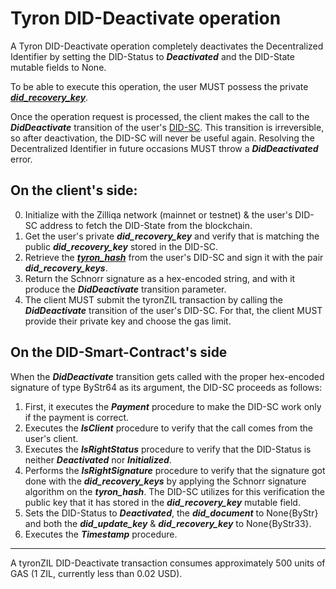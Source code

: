# Tyron DID-Deactivate operation

A Tyron DID-Deactivate operation completely deactivates the Decentralized Identifier by setting the DID-Status to ***Deactivated*** and the DID-State mutable fields to None.

To be able to execute this operation, the user MUST possess the private [***did_recovery_key***](../protocol-parameters.md#did-keys).

Once the operation request is processed, the client makes the call to the ***DidDeactivate*** transition of the user's [DID-SC](../smart-contracts/DID-SC.md). This transition is irreversible, so after deactivation, the DID-SC will never be useful again. Resolving the Decentralized Identifier in future occasions MUST throw a ***DidDeactivated*** error.

## On the client's side:

0. Initialize with the Zilliqa network (mainnet or testnet) & the user's DID-SC address to fetch the DID-State from the blockchain.
1. Get the user's private ***did_recovery_key*** and verify that is matching the public ***did_recovery_key*** stored in the DID-SC.
3. Retrieve the [***tyron_hash***](../protocol-parameters.md#tyron-hash) from the user's DID-SC and sign it with the pair ***did_recovery_keys***. 
4. Return the Schnorr signature as a hex-encoded string, and with it produce the ***DidDeactivate*** transition parameter.
5. The client MUST submit the tyronZIL transaction by calling the ***DidDeactivate*** transition of the user's DID-SC. For that, the client MUST provide their private key and choose the gas limit.

## On the DID-Smart-Contract's side

When the ***DidDeactivate*** transition gets called with the proper hex-encoded signature of type ByStr64 as its argument, the DID-SC proceeds as follows:

1. First, it executes the  ***Payment*** procedure to make the DID-SC work only if the payment is correct.
2. Executes the ***IsClient*** procedure to verify that the call comes from the user's client.
3. Executes the ***IsRightStatus*** procedure to verify that the DID-Status is neither ***Deactivated*** nor ***Initialized***.
4. Performs the ***IsRightSignature*** procedure to verify that the signature got done with the ***did_recovery_keys*** by applying the Schnorr signature algorithm on the ***tyron_hash***. The DID-SC utilizes for this verification the public key that it has stored in the ***did_recovery_key*** mutable field.
6. Sets the DID-Status to ***Deactivated***, the ***did_document*** to None{ByStr} and both the ***did_update_key*** & ***did_recovery_key*** to None{ByStr33}.
9. Executes the ***Timestamp*** procedure.

---

A tyronZIL DID-Deactivate transaction consumes approximately 500 units of GAS (1 ZIL, currently less than 0.02 USD).
